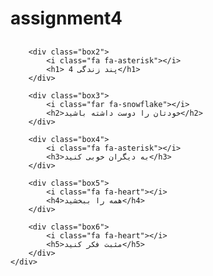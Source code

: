 # assignment4

<div class="container">
        <div class="box1">
           <h2> <i class="fas fa-fan"></i> </h2>
        </div>

        <div class="box2">
            <i class="fa fa-asterisk"></i>
            <h1> 4 پند زندگی</h1>
        </div>

        <div class="box3">
            <i class="far fa-snowflake"></i>
            <h2>خودتان را دوست داشته باشید</h2>
        </div>

        <div class="box4">
            <i class="fa fa-asterisk"></i>
            <h3>به دیگران خوبی کنید</h3>
        </div>

        <div class="box5">
            <i class="fa fa-heart"></i>
            <h4>همه را ببخشید</h4>
        </div>

        <div class="box6">
            <i class="fa fa-heart"></i>
            <h5>مثبت فکر کنید</h5>
        </div>
    </div>
